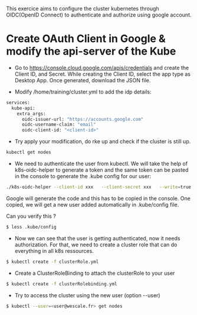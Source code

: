 This exercice aims to  configure the cluster kubernetes through OIDC(OpenID Connect) to authenticate and authorize using google account.

# Create OAuth Client in Google & modify the api-server of the Kube

 - Go to https://console.cloud.google.com/apis/credentials and create the Client ID, and Secret. While creating the Client ID, select the app type as Desktop App. Once generated, download the JSON file.

- Modify /home/training/cluster.yml to add the idp details:

```sh
services:
  kube-api:
    extra_args:
      oidc-issuer-url: "https://accounts.google.com"
      oidc-username-claim: "email"
      oidc-client-id: "<client-id>"
```

- Try apply your modification, do rke up and check if the cluster is still up.

```sh
kubectl get nodes
```

- We need to authenticate the user from kubectl. We will take the help of k8s-oidc-helper to generate a token and the same token can be pasted in the console to generate the .kube config for our user:

```sh
./k8s-oidc-helper --client-id xxx   --client-secret xxx   --write=true
```

Google will generate the code and this has to be copied in the console.
One copied, we will get a new user added automatically in .kube/config file. 

Can you verify this ?

```sh
$ less .kube/config
```

- Now we can see that the user is getting authenticated, now it needs authorization. For that, we need to create a cluster role that can do everything in all k8s ressources.

```sh
$ kubectl create -f clusterRole.yml
```

- Create a ClusterRoleBinding to attach the clusterRole to your user

```sh
$ kubectl create -f clusterRolebinding.yml
```

- Try to access the cluster using the new user (option --user)

```sh
$ kubectl --user=<user@wescale.fr> get nodes
```



